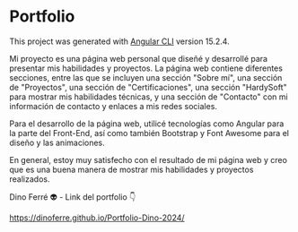 # Portfolio

This project was generated with [Angular CLI](https://github.com/angular/angular-cli) version 15.2.4.

Mi proyecto es una página web personal que diseñé y desarrollé para presentar mis habilidades y proyectos. La página web contiene diferentes secciones, entre las que se incluyen una sección "Sobre mí", una sección de "Proyectos", una sección de "Certificaciones", una sección "HardySoft" para mostrar mis habilidades técnicas, y una sección de "Contacto" con mi información de contacto y enlaces a mis redes sociales.

Para el desarrollo de la página web, utilicé tecnologías como Angular para la parte del Front-End, así como también Bootstrap y Font Awesome para el diseño y las animaciones.

En general, estoy muy satisfecho con el resultado de mi página web y creo que es una buena manera de mostrar mis habilidades y proyectos realizados.

Dino Ferré 👽 - Link del portfolio 👇 

https://dinoferre.github.io/Portfolio-Dino-2024/
